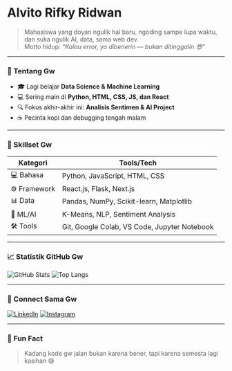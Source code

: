 # Alvito Rifky  Ridwan

> Mahasiswa yang doyan ngulik hal baru, ngoding sampe lupa waktu, dan suka ngulik AI, data, sama web dev.  
> Motto hidup: *“Kalau error, ya dibenerin — bukan ditinggalin 😎”*

---

### 🚀 Tentang Gw
- 🎓 Lagi belajar **Data Science & Machine Learning**
- 💻 Sering main di **Python, HTML, CSS, JS, dan React**
- 🔍 Fokus akhir-akhir ini: **Analisis Sentimen & AI Project**
- ☕ Pecinta kopi dan debugging tengah malam

---

### 🧠 Skillset Gw
| Kategori | Tools/Tech |
|-----------|-------------|
| 💻 Bahasa | Python, JavaScript, HTML, CSS |
| ⚙️ Framework | React.js, Flask, Next.js |
| 📊 Data | Pandas, NumPy, Scikit-learn, Matplotlib |
| 🧠 ML/AI | K-Means, NLP, Sentiment Analysis |
| 🛠️ Tools | Git, Google Colab, VS Code, Jupyter Notebook |

---

### 📈 Statistik GitHub Gw
![GitHub Stats](https://github-readme-stats.vercel.app/api?username=alvitorifky&show_icons=true&theme=tokyonight)
![Top Langs](https://github-readme-stats.vercel.app/api/top-langs/?username=alvitorifky&layout=compact&theme=tokyonight)

---

### 🔗 Connect Sama Gw
[![LinkedIn](https://img.shields.io/badge/LinkedIn-blue?logo=linkedin&logoColor=white)](https://linkedin.com/in/alvitorifky)
[![Instagram](https://img.shields.io/badge/Instagram-pink?logo=instagram&logoColor=white)](https://instagram.com/alvito_rifky02)

---

### 🧩 Fun Fact
> Kadang kode gw jalan bukan karena bener, tapi karena semesta lagi kasihan 😅
